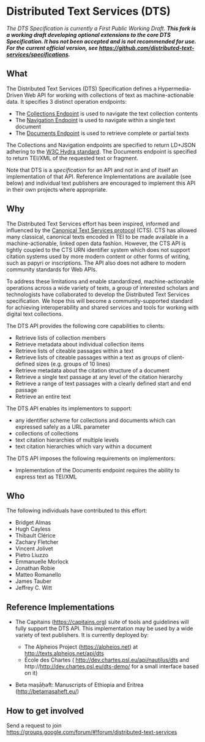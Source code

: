 # Distributed Text Services (DTS)

*The DTS Specification is currently a First Public Working Draft. __This fork is a working draft developing optional extensions to the core DTS Specification. It has not been accepted and is not recommended for use. For the current official version, see https://github.com/distributed-text-services/specifications.__*

## What

The Distributed Text Services (DTS) Specification defines a Hypermedia-Driven Web API for working with collections of text as machine-actionable data.
It specifies 3 distinct operation endpoints:

- The [Collections Endpoint](Collections-Endpoint.md) is used to navigate the text collection contents
- The [Navigation Endpoint](Navigation-Endpoint.md) is used to navigate within a single text document
- The [Documents Endpoint](Documents-Endpoint.md) is used to retrieve complete or partial texts

The Collections and Navigation endpoints are specified to return  LD+JSON adhering to the [W3C Hydra standard](http://www.hydra-cg.com/spec/latest/core/). The Documents endpoint is specified to return TEI/XML of the requested text or fragment.

Note that DTS is a *specification* for an API and not in and of itself an implementation of that API. Reference Implementations are available (see below)
and individual text publishers are encouraged to implement this API in their own projects where appropriate.

## Why

The Distributed Text Services effort has been inspired, informed and influenced by the [Canonical Text Services protocol](http://cite-architecture.github.io/cts/) (CTS). CTS has allowed many classical, canonical texts encoded in TEI to be made available in a machine-actionable, linked open data fashion. However, the CTS API is tightly coupled to the CTS URN identifier system which does not support citation systems used by more modern content or other forms of writing, such as papyri or inscriptions. The API also does not adhere to modern community standards for Web APIs.

To address these limitations and enable standardized, machine-actionable operations across a wide variety of texts, a group of interested scholars and technologists have collaborated to develop the Distributed Text Services specification. We hope this will become a community-supported standard for achieving interoperability
and shared services and tools for working with digital text collections.

The DTS API provides the following core capabilities to clients:

* Retrieve lists of collection members
* Retrieve metadata about individual collection items
* Retrieve lists of citeable passages within a text
* Retrieve lists of citeable passages within a text as groups of client-defined sizes (e.g. groups of 10 lines)
* Retrieve metadata about the citation structure of a document
* Retrieve a single text passage at any level of the citation hierarchy
* Retrieve a range of text passages with a clearly defined start and end passage
* Retrieve an entire text

The DTS API enables its implementors to support:

* any identifier scheme for collections and documents which can expressed safely as a URL parameter
* collections of collections
* text citation hierarchies of multiple levels
* text citation hierarchies which vary within a document

The DTS API imposes the following requirements on implementors:

* Implementation of the Documents endpoint requires the ability to express text as TEI/XML

## Who

The following individuals have contributed to this effort:

* Bridget Almas
* Hugh Cayless
* Thibault Clérice
* Zachary Fletcher
* Vincent Jolivet
* Pietro Liuzzo
* Emmanuelle Morlock
* Jonathan Robie
* Matteo Romanello
* James Tauber
* Jeffrey C. Witt

## Reference Implementations

* The Capitains (https://capitains.org) suite of tools and guidelines will fully support the DTS API. This implementation may be
used by a wide variety of text publishers. It is currently deployed by:
    * The Alpheios Project (https://alpheios.net) at http://texts.alpheios.net/api/dts
    * École des Chartes ( http://dev.chartes.psl.eu/api/nautilus/dts and http://http://dev.chartes.psl.eu/dts-demo/ for a small interface based on it)

* Beta maṣāḥǝft: Manuscripts of Ethiopia and Eritrea (http://betamasaheft.eu/)

## How to get involved

Send a request to join https://groups.google.com/forum/#!forum/distributed-text-services


